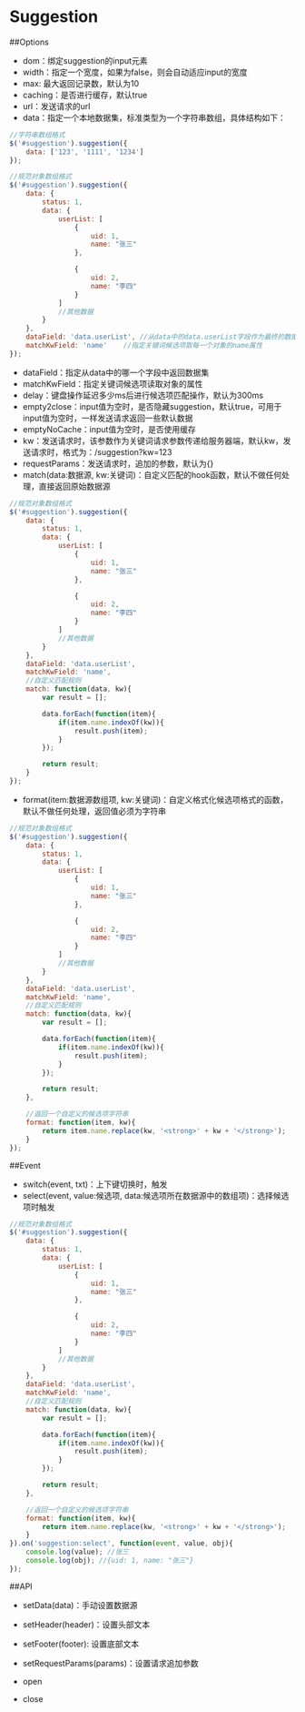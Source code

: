 Suggestion
=======================

##Options

* dom：绑定suggestion的input元素
* width：指定一个宽度，如果为false，则会自动适应input的宽度
* max: 最大返回记录数，默认为10
* caching：是否进行缓存，默认true
* url：发送请求的url
* data：指定一个本地数据集，标准类型为一个字符串数组，具体结构如下：

```js
//字符串数组格式
$('#suggestion').suggestion({
    data: ['123', '1111', '1234']
});

//规范对象数组格式
$('#suggestion').suggestion({
    data: {
        status: 1,
        data: {
            userList: [
                {
                    uid: 1,
                    name: "张三"
                },

                {
                    uid: 2,
                    name: "李四"
                }
            ]
            //其他数据
        }
    },
    dataField: 'data.userList', //从data中的data.userList字段作为最终的数据集
    matchKwField: 'name'    //指定关键词候选项取每一个对象的name属性
});
```

* dataField：指定从data中的哪一个字段中返回数据集
* matchKwField：指定关键词候选项读取对象的属性
* delay：键盘操作延迟多少ms后进行候选项匹配操作，默认为300ms
* empty2close：input值为空时，是否隐藏suggestion，默认true，可用于input值为空时，一样发送请求返回一些默认数据
* emptyNoCache：input值为空时，是否使用缓存
* kw：发送请求时，该参数作为关键词请求参数传递给服务器端，默认kw，发送请求时，格式为：/suggestion?kw=123
* requestParams：发送请求时，追加的参数，默认为{}
* match(data:数据源, kw:关键词)：自定义匹配的hook函数，默认不做任何处理，直接返回原始数据源

```js
//规范对象数组格式
$('#suggestion').suggestion({
    data: {
        status: 1,
        data: {
            userList: [
                {
                    uid: 1,
                    name: "张三"
                },

                {
                    uid: 2,
                    name: "李四"
                }
            ]
            //其他数据
        }
    },
    dataField: 'data.userList',
    matchKwField: 'name',
    //自定义匹配规则
    match: function(data, kw){
        var result = [];

        data.forEach(function(item){
            if(item.name.indexOf(kw)){
                result.push(item);
            }
        });

        return result;
    }
});
```

* format(item:数据源数组项, kw:关键词)：自定义格式化候选项格式的函数，默认不做任何处理，返回值必须为字符串

```js
//规范对象数组格式
$('#suggestion').suggestion({
    data: {
        status: 1,
        data: {
            userList: [
                {
                    uid: 1,
                    name: "张三"
                },

                {
                    uid: 2,
                    name: "李四"
                }
            ]
            //其他数据
        }
    },
    dataField: 'data.userList',
    matchKwField: 'name',
    //自定义匹配规则
    match: function(data, kw){
        var result = [];

        data.forEach(function(item){
            if(item.name.indexOf(kw)){
                result.push(item);
            }
        });

        return result;
    },

    //返回一个自定义的候选项字符串
    format: function(item, kw){
        return item.name.replace(kw, '<strong>' + kw + '</strong>');
    }
});
```

##Event

* switch(event, txt)：上下键切换时，触发
* select(event, value:候选项, data:候选项所在数据源中的数组项)：选择候选项时触发

```js
//规范对象数组格式
$('#suggestion').suggestion({
    data: {
        status: 1,
        data: {
            userList: [
                {
                    uid: 1,
                    name: "张三"
                },

                {
                    uid: 2,
                    name: "李四"
                }
            ]
            //其他数据
        }
    },
    dataField: 'data.userList',
    matchKwField: 'name',
    //自定义匹配规则
    match: function(data, kw){
        var result = [];

        data.forEach(function(item){
            if(item.name.indexOf(kw)){
                result.push(item);
            }
        });

        return result;
    },

    //返回一个自定义的候选项字符串
    format: function(item, kw){
        return item.name.replace(kw, '<strong>' + kw + '</strong>');
    }
}).on('suggestion:select', function(event, value, obj){
    console.log(value); //张三
    console.log(obj); //{uid: 1, name: "张三"}
});
```

##API

* setData(data)：手动设置数据源

* setHeader(header)：设置头部文本

* setFooter(footer): 设置底部文本

* setRequestParams(params)：设置请求追加参数

* open

* close
